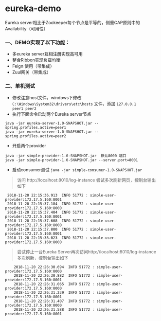 # eureka-demo
Eureka server相比于Zookeeper每个节点是平等的，侧重CAP原则中的Availability（可用性）
### 一、DEMO实现了以下功能：
 * 多eureka server互相注册实现高可用
 * 整合Ribbon实现负载均衡
 * Feign 使用（带集成）
 * Zuul网关（带集成）
 
### 二、单机测试
  + 修改注意host文件，windows下修改`C:\Windows\System32\drivers\etc\hosts` 文件，添加 `127.0.0.1       peer1 peer2`
  + 执行下面命令启动两个Eureka server节点 
  ```
  java -jar eureka-server-1.0-SNAPSHOT.jar --spring.profiles.active=peer1 
  java -jar eureka-server-1.0-SNAPSHOT.jar --spring.profiles.active=peer2
  ```
  + 开启两个provider
  ```
  java -jar simple-provider-1.0-SNAPSHOT.jar  默认8000 端口
  java -jar simple-provider-1.0-SNAPSHOT.jar --server.port=8001 
  ```
  + 启动consumer测试
  `java -jar simple-consumer-1.0-SNAPSHOT.jar  `
  > 访问 http://localhost:8010/log-instance 尝试多次刷新网页，控制台输出如下
  ``` 
   2018-11-20 22:15:36.913  INFO 51772 : simple-user-provider:172.17.5.160:8001
   2018-11-20 22:15:37.184  INFO 51772 : simple-user-provider:172.17.5.160:8000
   2018-11-20 22:15:37.404  INFO 51772 : simple-user-provider:172.17.5.160:8001
   2018-11-20 22:15:37.608  INFO 51772 : simple-user-provider:172.17.5.160:8000
   2018-11-20 22:15:37.800  INFO 51772 : simple-user-provider:172.17.5.160:8001
   2018-11-20 22:15:38.023  INFO 51772 : simple-user-provider:172.17.5.160:8000
```
 > 尝试停止一台Eureka Server再次访问http://localhost:8010/log-instance 多次刷新，控制台输出如下
``` 
    2018-11-20 22:26:30.694  INFO 51772 : simple-user-provider:172.17.5.160:8000
    2018-11-20 22:26:30.882  INFO 51772 : simple-user-provider:172.17.5.160:8001
    2018-11-20 22:26:31.065  INFO 51772 : simple-user-provider:172.17.5.160:8000
    2018-11-20 22:26:31.239  INFO 51772 : simple-user-provider:172.17.5.160:8001
    2018-11-20 22:26:31.407  INFO 51772 : simple-user-provider:172.17.5.160:8000
    2018-11-20 22:26:31.588  INFO 51772 : simple-user-provider:172.17.5.160:8001
```
 
 
 
  

